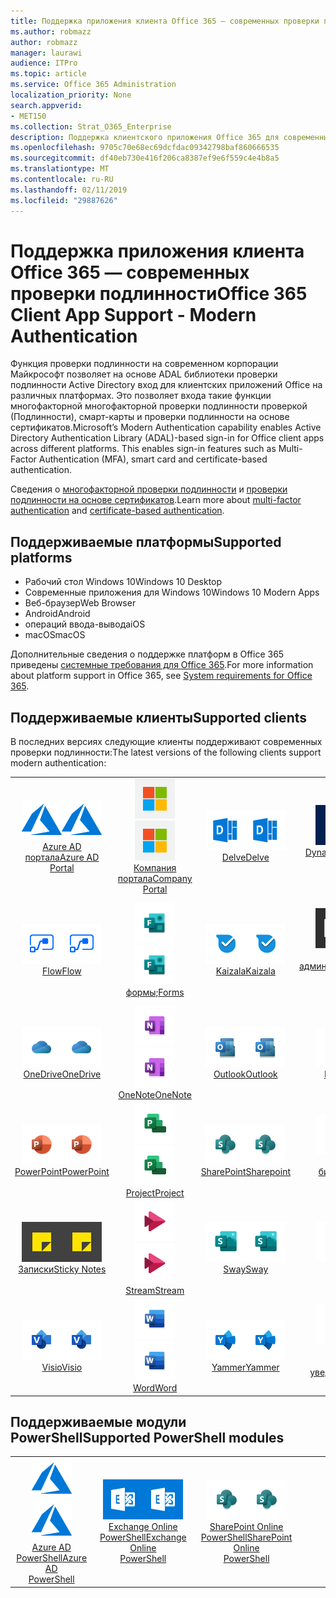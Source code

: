 ```yaml
---
title: Поддержка приложения клиента Office 365 — современных проверки подлинности
ms.author: robmazz
author: robmazz
manager: laurawi
audience: ITPro
ms.topic: article
ms.service: Office 365 Administration
localization_priority: None
search.appverid:
- MET150
ms.collection: Strat_O365_Enterprise
description: Поддержка клиентского приложения Office 365 для современных проверки подлинности.
ms.openlocfilehash: 9705c70e68ec69dcfdac09342798baf860666535
ms.sourcegitcommit: df40eb730e416f206ca8387ef9e6f559c4e4b8a5
ms.translationtype: MT
ms.contentlocale: ru-RU
ms.lasthandoff: 02/11/2019
ms.locfileid: "29887626"
---
```

# <a name="office-365-client-app-support---modern-authentication"></a><span data-ttu-id="82ecb-103">Поддержка приложения клиента Office 365 — современных проверки подлинности</span><span class="sxs-lookup"><span data-stu-id="82ecb-103">Office 365 Client App Support - Modern Authentication</span></span>

<span data-ttu-id="82ecb-p101">Функция проверки подлинности на современном корпорации Майкрософт позволяет на основе ADAL библиотеки проверки подлинности Active Directory вход для клиентских приложений Office на различных платформах. Это позволяет входа такие функции многофакторной многофакторной проверки подлинности проверкой (Подлинности), смарт-карты и проверки подлинности на основе сертификатов.</span><span class="sxs-lookup"><span data-stu-id="82ecb-p101">Microsoft’s Modern Authentication capability enables Active Directory Authentication Library (ADAL)-based sign-in for Office client apps across different platforms. This enables sign-in features such as Multi-Factor Authentication (MFA), smart card and certificate-based authentication.</span></span>

<span data-ttu-id="82ecb-106">Сведения о [многофакторной проверки подлинности](https://docs.microsoft.com/azure/active-directory/authentication/multi-factor-authentication) и [проверки подлинности на основе сертификатов](https://docs.microsoft.com/azure/active-directory/active-directory-certificate-based-authentication-get-started).</span><span class="sxs-lookup"><span data-stu-id="82ecb-106">Learn more about [multi-factor authentication](https://docs.microsoft.com/azure/active-directory/authentication/multi-factor-authentication) and [certificate-based authentication](https://docs.microsoft.com/azure/active-directory/active-directory-certificate-based-authentication-get-started).</span></span>

## <a name="supported-platforms"></a><span data-ttu-id="82ecb-107">Поддерживаемые платформы</span><span class="sxs-lookup"><span data-stu-id="82ecb-107">Supported platforms</span></span>

 - <span data-ttu-id="82ecb-108">Рабочий стол Windows 10</span><span class="sxs-lookup"><span data-stu-id="82ecb-108">Windows 10 Desktop</span></span>
 - <span data-ttu-id="82ecb-109">Современные приложения для Windows 10</span><span class="sxs-lookup"><span data-stu-id="82ecb-109">Windows 10 Modern Apps</span></span>
 - <span data-ttu-id="82ecb-110">Веб-браузер</span><span class="sxs-lookup"><span data-stu-id="82ecb-110">Web Browser</span></span>
 - <span data-ttu-id="82ecb-111">Android</span><span class="sxs-lookup"><span data-stu-id="82ecb-111">Android</span></span>
 - <span data-ttu-id="82ecb-112">операций ввода-вывода</span><span class="sxs-lookup"><span data-stu-id="82ecb-112">iOS</span></span>
 - <span data-ttu-id="82ecb-113">macOS</span><span class="sxs-lookup"><span data-stu-id="82ecb-113">macOS</span></span>

<span data-ttu-id="82ecb-114">Дополнительные сведения о поддержке платформ в Office 365 приведены [системные требования для Office 365](https://products.office.com/office-system-requirements).</span><span class="sxs-lookup"><span data-stu-id="82ecb-114">For more information about platform support in Office 365, see [System requirements for Office 365](https://products.office.com/office-system-requirements).</span></span>

## <a name="supported-clients"></a><span data-ttu-id="82ecb-115">Поддерживаемые клиенты</span><span class="sxs-lookup"><span data-stu-id="82ecb-115">Supported clients</span></span>

<span data-ttu-id="82ecb-116">В последних версиях следующие клиенты поддерживают современных проверки подлинности:</span><span class="sxs-lookup"><span data-stu-id="82ecb-116">The latest versions of the following clients support modern authentication:</span></span>

| | | | | | |
|:---:|:---:|:---:|:---:|:---:|:---:|
| <span data-ttu-id="82ecb-117">![Значок Azure](media/o365-azure-64x64.png)</span><span class="sxs-lookup"><span data-stu-id="82ecb-117">![Azure icon](media/o365-azure-64x64.png)</span></span> <br> [<span data-ttu-id="82ecb-118">Azure AD <br> портала</span><span class="sxs-lookup"><span data-stu-id="82ecb-118">Azure AD <br> Portal </span></span>](https://azure.microsoft.com/features/azure-portal/) | <span data-ttu-id="82ecb-119">![Значок портала компании](media/o365-microsoft-64x64.png)</span><span class="sxs-lookup"><span data-stu-id="82ecb-119">![Company portal icon](media/o365-microsoft-64x64.png)</span></span> <br> [<span data-ttu-id="82ecb-120">Компания <br> портала</span><span class="sxs-lookup"><span data-stu-id="82ecb-120">Company <br> Portal </span></span>](https://docs.microsoft.com/intune-user-help/sign-in-to-the-company-portal) | <span data-ttu-id="82ecb-121">![Углубимся значок](media/o365-delve-64x64.png)</span><span class="sxs-lookup"><span data-stu-id="82ecb-121">![Delve icon](media/o365-delve-64x64.png)</span></span> <br> [<span data-ttu-id="82ecb-122">Delve</span><span class="sxs-lookup"><span data-stu-id="82ecb-122">Delve</span></span>](https://products.office.com/business/intelligent-search) | <span data-ttu-id="82ecb-123">![Значок Dynamics 365](media/o365-dynamics365-64x64.png)</span><span class="sxs-lookup"><span data-stu-id="82ecb-123">![Dynamics 365 icon](media/o365-dynamics365-64x64.png)</span></span> <br> [<span data-ttu-id="82ecb-124">Dynamics 365</span><span class="sxs-lookup"><span data-stu-id="82ecb-124">Dynamics 365</span></span>](https://dynamics.microsoft.com) | <span data-ttu-id="82ecb-125">![Значок Excel](media/o365-excel-64x64.png)</span><span class="sxs-lookup"><span data-stu-id="82ecb-125">![Excel icon](media/o365-excel-64x64.png)</span></span> <br> [<span data-ttu-id="82ecb-126">Excel</span><span class="sxs-lookup"><span data-stu-id="82ecb-126">Excel</span></span>](https://products.office.com/excel) |
| <span data-ttu-id="82ecb-127">![Значок потока](media/o365-flow-64x64.png)</span><span class="sxs-lookup"><span data-stu-id="82ecb-127">![Flow icon](media/o365-flow-64x64.png)</span></span> <br> [<span data-ttu-id="82ecb-128">Flow</span><span class="sxs-lookup"><span data-stu-id="82ecb-128">Flow</span></span>](https://flow.microsoft.com) | <span data-ttu-id="82ecb-129">![Значок формы](media/o365-forms-64x64.png)</span><span class="sxs-lookup"><span data-stu-id="82ecb-129">![Forms icon](media/o365-forms-64x64.png)</span></span> <br> [<span data-ttu-id="82ecb-130">формы;</span><span class="sxs-lookup"><span data-stu-id="82ecb-130">Forms</span></span>](https://flow.microsoft.com/connectors/shared_microsoftforms/microsoft-forms/) | <span data-ttu-id="82ecb-131">![Значок Kaizala](media/o365-kaizala-64x64.png)</span><span class="sxs-lookup"><span data-stu-id="82ecb-131">![Kaizala icon](media/o365-kaizala-64x64.png)</span></span> <br> [<span data-ttu-id="82ecb-132">Kaizala</span><span class="sxs-lookup"><span data-stu-id="82ecb-132">Kaizala</span></span>](https://products.office.com/en/business/microsoft-kaizala) | <span data-ttu-id="82ecb-133">![Значок администратора Office 365](media/o365-o365admin-64x64.png)</span><span class="sxs-lookup"><span data-stu-id="82ecb-133">![Office 365 Admin icon](media/o365-o365admin-64x64.png)</span></span> <br> [<span data-ttu-id="82ecb-134">Office 365 <br> администрирования</span><span class="sxs-lookup"><span data-stu-id="82ecb-134">Office 365 <br> Admin</span></span>](https://products.office.com/business/manage-office-365-admin-app) | <span data-ttu-id="82ecb-135">![Значок лупы](media/o365-lens-64x64.png)</span><span class="sxs-lookup"><span data-stu-id="82ecb-135">![Lens icon](media/o365-lens-64x64.png)</span></span> <br> [<span data-ttu-id="82ecb-136">Office Lens</span><span class="sxs-lookup"><span data-stu-id="82ecb-136">Office Lens</span></span>](https://www.microsoft.com/p/office-lens/9wzdncrfj3t8?activetab=pivot%3Aoverviewtab) | 
| <span data-ttu-id="82ecb-137">![OneDrive для бизнеса значок](media/o365-OneDrive-64x64.png)</span><span class="sxs-lookup"><span data-stu-id="82ecb-137">![OneDrive for Business icon](media/o365-OneDrive-64x64.png)</span></span> <br> [<span data-ttu-id="82ecb-138">OneDrive</span><span class="sxs-lookup"><span data-stu-id="82ecb-138">OneDrive</span></span>](https://products.office.com/onedrive-for-business/online-cloud-storage) |  <span data-ttu-id="82ecb-139">![Значок OneNote](media/o365-OneNote-64x64.png)</span><span class="sxs-lookup"><span data-stu-id="82ecb-139">![OneNote icon](media/o365-OneNote-64x64.png)</span></span> <br> [<span data-ttu-id="82ecb-140">OneNote</span><span class="sxs-lookup"><span data-stu-id="82ecb-140">OneNote</span></span>](https://products.office.com/onenote) | <span data-ttu-id="82ecb-141">![Значок Outlook](media/o365-outlook-64x64.png)</span><span class="sxs-lookup"><span data-stu-id="82ecb-141">![Outlook icon](media/o365-outlook-64x64.png)</span></span> <br> [<span data-ttu-id="82ecb-142">Outlook</span><span class="sxs-lookup"><span data-stu-id="82ecb-142">Outlook</span></span>](https://products.office.com/outlook) | <span data-ttu-id="82ecb-143">![Значок "Планировщик работы"](media/o365-planner-64x64.png)</span><span class="sxs-lookup"><span data-stu-id="82ecb-143">![Planner icon](media/o365-planner-64x64.png)</span></span> <br> [<span data-ttu-id="82ecb-144">Planner</span><span class="sxs-lookup"><span data-stu-id="82ecb-144">Planner</span></span>](https://products.office.com/business/task-management-software) | <span data-ttu-id="82ecb-145">![Значок PowerBI](media/o365-powerbi-64x64.png)</span><span class="sxs-lookup"><span data-stu-id="82ecb-145">![PowerBI icon](media/o365-powerbi-64x64.png)</span></span> <br> [<span data-ttu-id="82ecb-146">Power BI</span><span class="sxs-lookup"><span data-stu-id="82ecb-146">Power BI</span></span>](https://powerbi.microsoft.com)
| <span data-ttu-id="82ecb-147">![Значок PowerPoint](media/o365-powerpoint-64x64.png)</span><span class="sxs-lookup"><span data-stu-id="82ecb-147">![PowerPoint icon](media/o365-powerpoint-64x64.png)</span></span> <br> [<span data-ttu-id="82ecb-148">PowerPoint</span><span class="sxs-lookup"><span data-stu-id="82ecb-148">PowerPoint</span></span>](https://products.office.com/powerpoint) | <span data-ttu-id="82ecb-149">![Значок проекта](media/o365-project-64x64.png)</span><span class="sxs-lookup"><span data-stu-id="82ecb-149">![Project icon](media/o365-project-64x64.png)</span></span> <br> [<span data-ttu-id="82ecb-150">Project</span><span class="sxs-lookup"><span data-stu-id="82ecb-150">Project</span></span>](https://products.office.com/project) | <span data-ttu-id="82ecb-151">![Значок SharePoint](media/o365-sharepoint-64x64.png)</span><span class="sxs-lookup"><span data-stu-id="82ecb-151">![SharePoint icon](media/o365-sharepoint-64x64.png)</span></span> <br> [<span data-ttu-id="82ecb-152">SharePoint</span><span class="sxs-lookup"><span data-stu-id="82ecb-152">Sharepoint</span></span>](https://products.office.com/sharepoint) | <span data-ttu-id="82ecb-153">![Скайп для значка бизнеса](media/o365-skypeforbusiness-64x64.png)</span><span class="sxs-lookup"><span data-stu-id="82ecb-153">![Skype for Business icon](media/o365-skypeforbusiness-64x64.png)</span></span> <br> [<span data-ttu-id="82ecb-154">Скайп для <br> бизнеса</span><span class="sxs-lookup"><span data-stu-id="82ecb-154">Skype for <br> Business</span></span>](https://www.skype.com/business/) | <span data-ttu-id="82ecb-155">![Значок StaffHub](media/o365-staffhub-64x64.png)</span><span class="sxs-lookup"><span data-stu-id="82ecb-155">![StaffHub icon](media/o365-staffhub-64x64.png)</span></span> <br> [<span data-ttu-id="82ecb-156">StaffHub</span><span class="sxs-lookup"><span data-stu-id="82ecb-156">StaffHub</span></span>](https://products.office.com/microsoft-staffhub/staff-scheduling-software)
| <span data-ttu-id="82ecb-157">![Решения о значок заметки](media/o365-stickynotes-64x64.png)</span><span class="sxs-lookup"><span data-stu-id="82ecb-157">![Sticky Notes icon](media/o365-stickynotes-64x64.png)</span></span> <br> [<span data-ttu-id="82ecb-158">Записки</span><span class="sxs-lookup"><span data-stu-id="82ecb-158">Sticky Notes</span></span>](https://www.microsoft.com/p/microsoft-sticky-notes/9nblggh4qghw) | <span data-ttu-id="82ecb-159">![Значок потока](media/o365-stream-64x64.png)</span><span class="sxs-lookup"><span data-stu-id="82ecb-159">![Stream icon](media/o365-stream-64x64.png)</span></span> <br> [<span data-ttu-id="82ecb-160">Stream</span><span class="sxs-lookup"><span data-stu-id="82ecb-160">Stream</span></span>](https://stream.microsoft.com) | <span data-ttu-id="82ecb-161">![Значок sway](media/o365-sway-64x64.png)</span><span class="sxs-lookup"><span data-stu-id="82ecb-161">![Sway icon](media/o365-sway-64x64.png)</span></span> <br> [<span data-ttu-id="82ecb-162">Sway</span><span class="sxs-lookup"><span data-stu-id="82ecb-162">Sway</span></span>](https://sway.com) | <span data-ttu-id="82ecb-163">![Значок группы](media/o365-teams-64x64.png)</span><span class="sxs-lookup"><span data-stu-id="82ecb-163">![Teams icon](media/o365-teams-64x64.png)</span></span> <br> [<span data-ttu-id="82ecb-164">Teams</span><span class="sxs-lookup"><span data-stu-id="82ecb-164">Teams</span></span>](https://products.office.com/microsoft-teams/group-chat-software) | <span data-ttu-id="82ecb-165">![Значок "задачи"](media/o365-todo-64x64.png)</span><span class="sxs-lookup"><span data-stu-id="82ecb-165">![To-Do icon](media/o365-todo-64x64.png)</span></span> <br> [<span data-ttu-id="82ecb-166">To-Do</span><span class="sxs-lookup"><span data-stu-id="82ecb-166">To-Do</span></span>](https://todo.microsoft.com)
| <span data-ttu-id="82ecb-167">![Значок Visio](media/o365-visio-64x64.png)</span><span class="sxs-lookup"><span data-stu-id="82ecb-167">![Visio icon](media/o365-visio-64x64.png)</span></span> <br> [<span data-ttu-id="82ecb-168">Visio</span><span class="sxs-lookup"><span data-stu-id="82ecb-168">Visio</span></span>](https://products.office.com/visio/flowchart-software) | <span data-ttu-id="82ecb-169">![Значок Word](media/o365-word-64x64.png)</span><span class="sxs-lookup"><span data-stu-id="82ecb-169">![Word icon](media/o365-word-64x64.png)</span></span> <br> [<span data-ttu-id="82ecb-170">Word</span><span class="sxs-lookup"><span data-stu-id="82ecb-170">Word</span></span>](https://products.office.com/word) |<span data-ttu-id="82ecb-171">![Значок сети Yammer](media/o365-yammer-64x64.png)</span><span class="sxs-lookup"><span data-stu-id="82ecb-171">![Yammer icon](media/o365-yammer-64x64.png)</span></span> <br> [<span data-ttu-id="82ecb-172">Yammer</span><span class="sxs-lookup"><span data-stu-id="82ecb-172">Yammer</span></span>](https://products.office.com/yammer/yammer-overview) | <span data-ttu-id="82ecb-173">![Значок сети Yammer](media/o365-yammer-64x64.png)</span><span class="sxs-lookup"><span data-stu-id="82ecb-173">![Yammer icon](media/o365-yammer-64x64.png)</span></span> <br> [<span data-ttu-id="82ecb-174">Yammer <br> средство уведомления</span><span class="sxs-lookup"><span data-stu-id="82ecb-174">Yammer <br> Notifier</span></span>](https://products.office.com/yammer/yammer-overview) |  |

## <a name="supported-powershell-modules"></a><span data-ttu-id="82ecb-175">Поддерживаемые модули PowerShell</span><span class="sxs-lookup"><span data-stu-id="82ecb-175">Supported PowerShell modules</span></span>

| | | | | | |
|:---:|:---:|:---:|:---:|:---:|:---:|
| <span data-ttu-id="82ecb-176">![Значок Azure](media/o365-azure-64x64.png)</span><span class="sxs-lookup"><span data-stu-id="82ecb-176">![Azure icon](media/o365-azure-64x64.png)</span></span> <br> [<span data-ttu-id="82ecb-177">Azure AD <br> PowerShell</span><span class="sxs-lookup"><span data-stu-id="82ecb-177">Azure AD <br> PowerShell</span></span>](https://docs.microsoft.com/powershell/azure/active-directory/overview?view=azureadps-2.0) | <span data-ttu-id="82ecb-178">![Значок Exchange](media/o365-exchange-64x64.png)</span><span class="sxs-lookup"><span data-stu-id="82ecb-178">![Exchange icon](media/o365-exchange-64x64.png)</span></span> <br> [<span data-ttu-id="82ecb-179">Exchange Online <br> PowerShell</span><span class="sxs-lookup"><span data-stu-id="82ecb-179">Exchange Online <br> PowerShell</span></span>](https://docs.microsoft.com/powershell/exchange/exchange-online/exchange-online-powershell?view=exchange-ps) | <span data-ttu-id="82ecb-180">![Значок SharePoint](media/o365-sharepoint-64x64.png)</span><span class="sxs-lookup"><span data-stu-id="82ecb-180">![SharePoint icon](media/o365-sharepoint-64x64.png)</span></span> <br> [<span data-ttu-id="82ecb-181">SharePoint Online <br> PowerShell</span><span class="sxs-lookup"><span data-stu-id="82ecb-181">SharePoint Online <br> PowerShell</span></span>](https://docs.microsoft.com/sharepoint/manage-team-and-communication-sites-in-powershell)